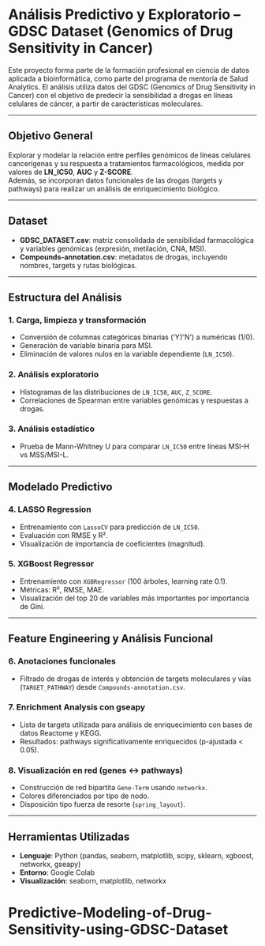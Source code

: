 # Análisis Predictivo y Exploratorio – GDSC Dataset (Genomics of Drug Sensitivity in Cancer)

Este proyecto forma parte de la formación profesional en ciencia de datos aplicada a bioinformática, como parte del programa de mentoría de Salud Analytics. El análisis utiliza datos del GDSC (Genomics of Drug Sensitivity in Cancer) con el objetivo de predecir la sensibilidad a drogas en líneas celulares de cáncer, a partir de características moleculares.

---

## Objetivo General

Explorar y modelar la relación entre perfiles genómicos de líneas celulares cancerígenas y su respuesta a tratamientos farmacológicos, medida por valores de **LN_IC50**, **AUC** y **Z-SCORE**.  
Además, se incorporan datos funcionales de las drogas (targets y pathways) para realizar un análisis de enriquecimiento biológico.

---

## Dataset

- **GDSC_DATASET.csv**: matriz consolidada de sensibilidad farmacológica y variables genómicas (expresión, metilación, CNA, MSI).
- **Compounds-annotation.csv**: metadatos de drogas, incluyendo nombres, targets y rutas biológicas.

---

## Estructura del Análisis

### 1. Carga, limpieza y transformación
- Conversión de columnas categóricas binarias (‘Y’/’N’) a numéricas (1/0).
- Generación de variable binaria para MSI.
- Eliminación de valores nulos en la variable dependiente (`LN_IC50`).

### 2. Análisis exploratorio
- Histogramas de las distribuciones de `LN_IC50`, `AUC`, `Z_SCORE`.
- Correlaciones de Spearman entre variables genómicas y respuestas a drogas.

### 3. Análisis estadístico
- Prueba de Mann-Whitney U para comparar `LN_IC50` entre líneas MSI-H vs MSS/MSI-L.

---

## Modelado Predictivo

### 4. LASSO Regression
- Entrenamiento con `LassoCV` para predicción de `LN_IC50`.
- Evaluación con RMSE y R².
- Visualización de importancia de coeficientes (magnitud).

### 5. XGBoost Regressor
- Entrenamiento con `XGBRegressor` (100 árboles, learning rate 0.1).
- Métricas: R², RMSE, MAE.
- Visualización del top 20 de variables más importantes por importancia de Gini.

---

## Feature Engineering y Análisis Funcional

### 6. Anotaciones funcionales
- Filtrado de drogas de interés y obtención de targets moleculares y vías (`TARGET_PATHWAY`) desde `Compounds-annotation.csv`.

### 7. Enrichment Analysis con gseapy
- Lista de targets utilizada para análisis de enriquecimiento con bases de datos Reactome y KEGG.
- Resultados: pathways significativamente enriquecidos (p-ajustada < 0.05).

### 8. Visualización en red (genes ↔ pathways)
- Construcción de red bipartita `Gene-Term` usando `networkx`.
- Colores diferenciados por tipo de nodo.
- Disposición tipo fuerza de resorte (`spring_layout`).

---

## Herramientas Utilizadas

- **Lenguaje**: Python (pandas, seaborn, matplotlib, scipy, sklearn, xgboost, networkx, gseapy)
- **Entorno**: Google Colab
- **Visualización**: seaborn, matplotlib, networkx




# Predictive-Modeling-of-Drug-Sensitivity-using-GDSC-Dataset
